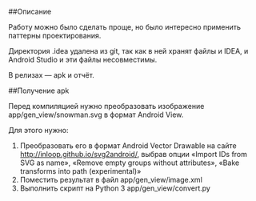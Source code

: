 ##Описание

Работу можно было сделать проще, но было интересно 
применить паттерны проектирования.

Директория .idea удалена из git, так как в ней хранят 
файлы и IDEA, и Android Studio и эти файлы несовместимы. 

В релизах — apk и отчёт.

##Получение apk

Перед компиляцией нужно преобразовать 
изображение app/gen_view/snowman.svg в 
формат Android View. 

Для этого нужно:

1. Преобразовать его в формат Android Vector Drawable на сайте http://inloop.github.io/svg2android/, выбрав опции «Import IDs from SVG as name», «Remove empty groups without attributes», «Bake transforms into path (experimental)»
2. Поместить результат в файл app/gen_view/image.xml
3. Выполнить скрипт на Python 3
app/gen_view/convert.py
